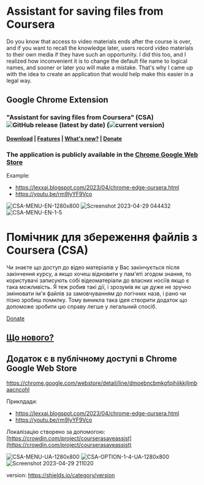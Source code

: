 # Assistant for saving files from Сoursera



Do you know that access to video materials ends after the course is over, and if you want to recall the knowledge later, users record video materials to their own media if they have such an opportunity.
I did this too, and I realized how inconvenient it is to change the default file name to logical names, and sooner or later you will make a mistake. That's why I came up with the idea to create an application that would help make this easier in a legal way.


## Google Chrome Extension 
### "Assistant for saving files from Сoursera" (CSA) ![GitHub release (latest by date)](https://img.shields.io/github/v/release/lexxai/CourseraSaveAssist) (![current version](https://img.shields.io/github/manifest-json/v/lexxai/CourseraSaveAssist))
**[Download](https://github.com/lexxai/CourseraSaveAssist/wiki/Download) | [Features](https://github.com/lexxai/CourseraSaveAssist/wiki/Features) | [What's new?](https://github.com/lexxai/CourseraSaveAssist/wiki/What's-new) | [Donate](https://github.com/lexxai/CourseraSaveAssist/wiki/Donate)**

### The application is publicly available in the [Chrome Google Web Store](https://chrome.google.com/webstore/detail/line/dmoebncbmkgfpjhjikkjljmbaacncohl)

Example:
- https://lexxai.blogspot.com/2023/04/chrome-edge-oursera.html
- https://youtu.be/rm9IyYF9Vco

![CSA-MENU-EN-1280x800](https://user-images.githubusercontent.com/3278842/235016537-25628c4c-112c-4ad6-b56c-0492131ca91d.png)
![Screenshot 2023-04-29 044432](https://user-images.githubusercontent.com/3278842/235278835-ae2b81a6-eb53-448b-bfdf-d48e90980be1.png)
![CSA-MENU-EN-1-5](https://user-images.githubusercontent.com/3278842/235378174-cbecc5f9-9eca-4afe-94fa-60f070142ae4.png)


# Помічник для збереження файлів з Сoursera (CSA)

Чи знаєте що доступ до відео матеріалів у Вас закінчується після закінчення курсу, а якщо хочеш відновити у пам'яті згодом знання, то користувачі записують собі відеоматеріали до власних носіїв якщо є така можливість.
Я теж робив такі дії, і зрозумів як це дуже не зручно змінювати ім'я файлів за замовчуванням до логічних назв, і рано чи пізно зробиш помилку. Тому виникла така ідея створити додаток що допоможе зробити цю справу легше у легальний спосіб.

[Donate](https://github.com/lexxai/CourseraSaveAssist/wiki/Donate)  

## [Що нового?](https://github.com/lexxai/CourseraSaveAssist/wiki/%D0%A9%D0%BE-%D0%BD%D0%BE%D0%B2%D0%BE%D0%B3%D0%BE%3F)


## Додаток є в публічному доступі в Chrome Google Web Store

[https://chrome.google.com/webstore/detail/line/dmoebncbmkgfpjhjikkjljmbaacncohl
](https://chrome.google.com/webstore/detail/line/dmoebncbmkgfpjhjikkjljmbaacncohl)

Приклдади:
- https://lexxai.blogspot.com/2023/04/chrome-edge-oursera.html
- https://youtu.be/rm9IyYF9Vco

Локалізацію створено за допомогою: [https://crowdin.com/project/courserasaveassist](https://crowdin.com/project/courserasaveassist)

![CSA-MENU-UA-1280x800](https://user-images.githubusercontent.com/3278842/235016549-f0b272c3-493f-4dbb-85bb-76a769a3dcf6.png)
![CSA-OPTION-1-4-UA-1280x800](https://user-images.githubusercontent.com/3278842/235306163-e7d1ddae-4c39-4364-ab2b-74825e4e9f97.png)
![Screenshot 2023-04-29 211020](https://user-images.githubusercontent.com/3278842/235319274-38fbe424-7275-45a0-b91b-eb62ee24d811.png)


version: https://shields.io/category/version
